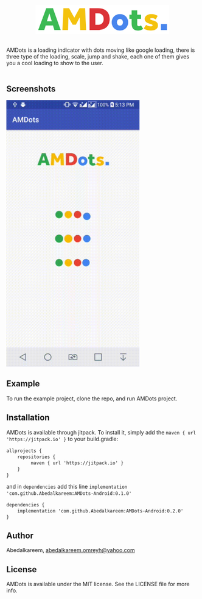 <p align="center">
 <img src="https://raw.githubusercontent.com/Abedalkareem/AMDots/master/amdots_logo.png"  width="350">  </center>
</p>

<br>
AMDots is a loading indicator with dots moving like google loading, there is three type of the loading, scale, jump and shake, each one of them gives you a cool loading to show to the user. 
<br>
<br>

## Screenshots

 <img src="https://raw.githubusercontent.com/Abedalkareem/AMDots-Android/master/screenshot.gif"  width="350">  </center>


## Example

To run the example project, clone the repo, and run AMDots project.

## Installation

AMDots is available through jitpack. To install it,
simply add the ```maven { url 'https://jitpack.io' }``` to your build.gradle:

```
allprojects {
	repositories {
		 maven { url 'https://jitpack.io' }
	}
}
```

and in  ```dependencies```  add this line  ```implementation 'com.github.Abedalkareem:AMDots-Android:0.1.0'```

```
dependencies {
    implementation 'com.github.Abedalkareem:AMDots-Android:0.2.0'
}
```



## Author

Abedalkareem, abedalkareem.omreyh@yahoo.com

## License

AMDots is available under the MIT license. See the LICENSE file for more info.

